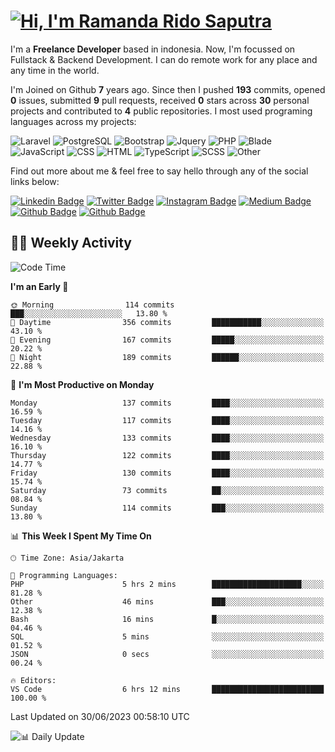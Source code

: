 # [![Hi, I'm Ramanda Rido Saputra](https://readme-typing-svg.herokuapp.com?size=24&vCenter=true&lines=%F0%9F%91%8B+Hi%2C+I'm+Ramanda+Rido+Saputra+;%F0%9F%92%BB+Fullstack+Web+Developer+)](https://git.io/typing-svg)

I'm a **Freelance Developer** based in indonesia. Now, I'm focussed on Fullstack & Backend Development. I can do remote work for any place and any time in the world.

I'm Joined on Github **7** years ago. Since then I pushed **193** commits, opened **0** issues, submitted **9** pull requests, received **0** stars across **30** personal projects and contributed to **4** public repositories.
I most used programing languages across my projects:

![Laravel](https://img.shields.io/badge/Laravel-FF2D20?flat&logo=laravel&logoColor=white)
![PostgreSQL](https://img.shields.io/badge/PostgreSQL-316192?flat&logo=postgresql&logoColor=white)
![Bootstrap](https://img.shields.io/badge/Bootstrap-563D7C?flat&logo=bootstrap&logoColor=white)
![Jquery](https://img.shields.io/badge/jQuery-0769AD?flat&logo=jquery&logoColor=white)
![PHP](https://img.shields.io/badge/-PHP-%234F5D95?style=flat&logo=PHP&logoColor=white)
![Blade](https://img.shields.io/badge/-Blade-%23f7523f?style=flat&logo=Blade&logoColor=white)
![JavaScript](https://img.shields.io/badge/-JavaScript-%23f1e05a?style=flat&logo=JavaScript&logoColor=white)
![CSS](https://img.shields.io/badge/-CSS-%23563d7c?style=flat&logo=CSS&logoColor=white)
![HTML](https://img.shields.io/badge/-HTML-%23e34c26?style=flat&logo=HTML&logoColor=white)
![TypeScript](https://img.shields.io/badge/-TypeScript-%233178c6?style=flat&logo=TypeScript&logoColor=white)
![SCSS](https://img.shields.io/badge/-SCSS-%23c6538c?style=flat&logo=SCSS&logoColor=white)
![Other](https://img.shields.io/badge/-Other-%23ededed?style=flat&logo=Other&logoColor=white)

Find out more about me & feel free to say hello through any of the social links below:

[![Linkedin Badge](https://img.shields.io/badge/-ramandaaridogh-blue?style=flat&logo=Linkedin&logoColor=white&link=https://www.linkedin.com/in/ramanda-rido-saputra/)](https://www.linkedin.com/in/ramanda-rido-saputra/)
[![Twitter Badge](https://img.shields.io/badge/-ramandaaridogh-%231DA1F2.svg?style=flat&logo=twitter&logoColor=white&link=https://www.twitter.com/ramandaaridogh)](https://www.twitter.com/ramandaaridogh/)
[![Instagram Badge](https://img.shields.io/badge/-ramandaaridogh-purple?style=flat&logo=instagram&logoColor=white&link=https://instagram.com/ramandaaridogh_/)](https://instagram.com/ramandaaridogh_)
[![Medium Badge](https://img.shields.io/badge/-@ramandaaridogh-%2312100E.svg?style=flat&logo=Medium&logoColor=white&link=https://medium.com/@ramandaaridogh/)](https://medium.com/@ramandaaridogh)
[![Github Badge](https://img.shields.io/badge/-@ramandaaridogh-100000.svg?style=flat&logo=github&logoColor=white&link=https://github.com/ramandaaridogh)](https://github.com/ramandaaridogh)
[![Github Badge](https://img.shields.io/badge/-@mxcode-100000.svg?style=flat&logo=github&logoColor=white&link=https://github.com/ramanda-mxcode)](https://github.com/ramanda-mxcode)

## 👨‍💻 Weekly Activity
<!--START_SECTION:waka-->
![Code Time](http://img.shields.io/badge/Code%20Time-5%20hrs%2010%20mins-blue)

**I'm an Early 🐤** 

```text
🌞 Morning                114 commits         ███░░░░░░░░░░░░░░░░░░░░░░   13.80 % 
🌆 Daytime                356 commits         ███████████░░░░░░░░░░░░░░   43.10 % 
🌃 Evening                167 commits         █████░░░░░░░░░░░░░░░░░░░░   20.22 % 
🌙 Night                  189 commits         ██████░░░░░░░░░░░░░░░░░░░   22.88 % 
```
📅 **I'm Most Productive on Monday** 

```text
Monday                   137 commits         ████░░░░░░░░░░░░░░░░░░░░░   16.59 % 
Tuesday                  117 commits         ████░░░░░░░░░░░░░░░░░░░░░   14.16 % 
Wednesday                133 commits         ████░░░░░░░░░░░░░░░░░░░░░   16.10 % 
Thursday                 122 commits         ████░░░░░░░░░░░░░░░░░░░░░   14.77 % 
Friday                   130 commits         ████░░░░░░░░░░░░░░░░░░░░░   15.74 % 
Saturday                 73 commits          ██░░░░░░░░░░░░░░░░░░░░░░░   08.84 % 
Sunday                   114 commits         ███░░░░░░░░░░░░░░░░░░░░░░   13.80 % 
```


📊 **This Week I Spent My Time On** 

```text
🕑︎ Time Zone: Asia/Jakarta

💬 Programming Languages: 
PHP                      5 hrs 2 mins        ████████████████████░░░░░   81.28 % 
Other                    46 mins             ███░░░░░░░░░░░░░░░░░░░░░░   12.38 % 
Bash                     16 mins             █░░░░░░░░░░░░░░░░░░░░░░░░   04.46 % 
SQL                      5 mins              ░░░░░░░░░░░░░░░░░░░░░░░░░   01.52 % 
JSON                     0 secs              ░░░░░░░░░░░░░░░░░░░░░░░░░   00.24 % 

🔥 Editors: 
VS Code                  6 hrs 12 mins       █████████████████████████   100.00 % 
```


 Last Updated on 30/06/2023 00:58:10 UTC
<!--END_SECTION:waka-->

![📊 Daily Update](https://github.com/ramandaaridogh/ramandaaridogh/actions/workflows/update-activity.yml/badge.svg)
